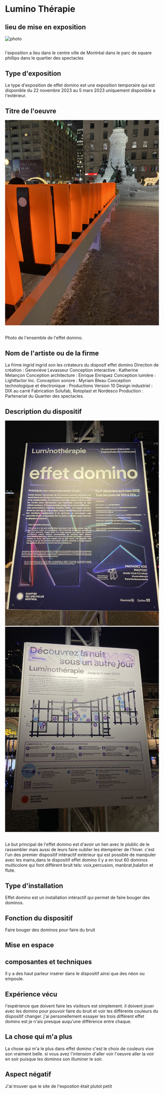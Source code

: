 # Lumino Thérapie

## lieu de mise en exposition
![photo](medias/photo_entrée.jpg)
##
l'exposition a lieu dans le centre ville de Montréal dans le parc de square phillips dans le quartier des spectacles

## Type d'exposition 
Le type d'exposition de effet domino est une exposition temporaire qui est disponible du 22 novembre 2023 au 5 mars 2023 uniquement disponible a l'extérieur.

## Titre de l'oeuvre 
![photo](medias/photo_domino_dispositf.jpg)
## 
Photo de l'ensemble de l'effet domino. 

## Nom de l'artiste ou de la firme 
La frime ingrid ingrid son les créateurs du disposif effet domino
Direction de création : Geneviève Levasseur
Conception interactive : Katherine Melançon
Conception architecture : Enrique Enriquez
Conception lumière : Lightfactor Inc.
Conception sonore : Myriam Bleau
Conception technologique et électronique : Productions Version 10
Design industriel : DIX au carré
Fabrication Solufab, Rotoplast et Nordesco
Production : Partenariat du Quartier des spectacles.

## Description du dispositif
![photo](medias/photo_cartel.jpg)
![photo](medias/photo_cartel2.jpg)
##
Le but principal de l'effet domino est d'avoir un lien avec le plublic de le rassembler mais aussi de leurs faire oublier les étempérier de l'hiver. c'est l'un des premier dispositif intéractif extérieur qui est possible de manipuler avec les mains,dans le dispositif effet domino il y a en tout 60 dominos multicolore qui font différent bruit tels: voix,percusion, manbrat,balafon et flute.

## Type d'installation
Effet domino est un installation intéractif qui permet de faire bouger des dominos.

## Fonction du dispositif
Faire bouger des dominos pour faire du bruit
## Mise en espace
## composantes et techniques
Il y a des haut parleur insérer dans le dispositif ainsi que des néon ou empoule.
## Expérience vécu
l'expérience que doivent faire les visiteurs est simplement. il doivent jouer avec les domino pour pouvoir faire du bruit et voir les différente couleurs du dispositif changer. j'ai personellement essayer les trois différent effet domino est je n'ais presque auqu'une différence entre chaque.
## La chose qui m'a plus 
La chose qui m'a le plus dans effet domino c'est le choix de couleurs vive son vraiment belle. si vous avez l'intension d'aller voir l'oeuvre aller la voir en soir puisque les dominos son illuminer le soir.
## Aspect négatif 
J'ai trouver que le site de l'expostion était plutot petit 
